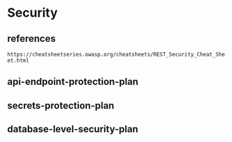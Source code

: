 # Security
## references
`https://cheatsheetseries.owasp.org/cheatsheets/REST_Security_Cheat_Sheet.html`

## api-endpoint-protection-plan
## secrets-protection-plan
## database-level-security-plan